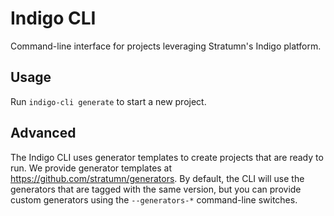 # Indigo CLI

Command-line interface for projects leveraging Stratumn's Indigo platform.

## Usage

Run `indigo-cli generate` to start a new project.

## Advanced

The Indigo CLI uses generator templates to create projects that are ready to run.
We provide generator templates at <https://github.com/stratumn/generators>.
By default, the CLI will use the generators that are tagged with the same version,
but you can provide custom generators using the `--generators-*` command-line switches.
